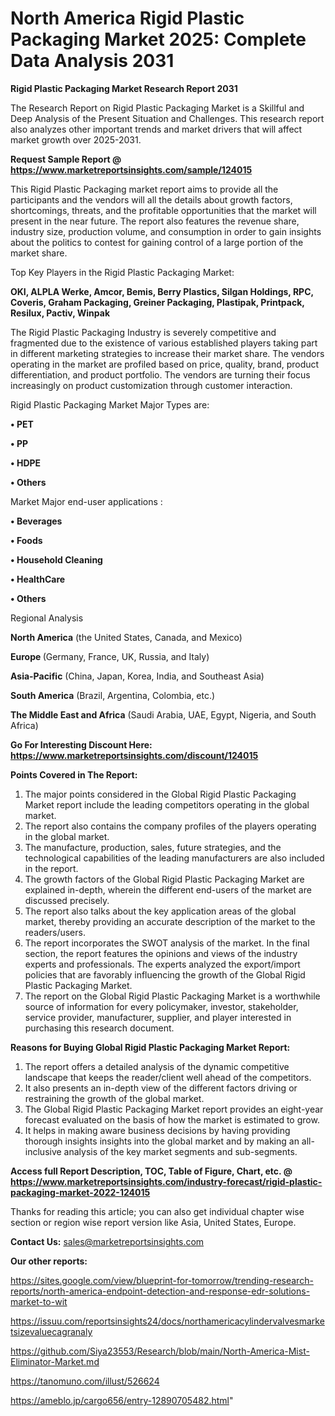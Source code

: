 # North America Rigid Plastic Packaging Market 2025: Complete Data Analysis 2031

<strong>Rigid Plastic Packaging Market Research Report 2031</strong>

The Research Report on Rigid Plastic Packaging Market is a Skillful and Deep Analysis of the Present Situation and Challenges. This research report also analyzes other important trends and market drivers that will affect market growth over 2025-2031.

<strong>Request Sample Report @ <a href=https://www.marketreportsinsights.com/sample/124015>https://www.marketreportsinsights.com/sample/124015</a></strong>

This Rigid Plastic Packaging market report aims to provide all the participants and the vendors will all the details about growth factors, shortcomings, threats, and the profitable opportunities that the market will present in the near future. The report also features the revenue share, industry size, production volume, and consumption in order to gain insights about the politics to contest for gaining control of a large portion of the market share.

Top Key Players in the Rigid Plastic Packaging Market:

<strong>OKI, ALPLA Werke, Amcor, Bemis, Berry Plastics, Silgan Holdings, RPC, Coveris, Graham Packaging, Greiner Packaging, Plastipak, Printpack, Resilux, Pactiv, Winpak</strong>

The Rigid Plastic Packaging Industry is severely competitive and fragmented due to the existence of various established players taking part in different marketing strategies to increase their market share. The vendors operating in the market are profiled based on price, quality, brand, product differentiation, and product portfolio. The vendors are turning their focus increasingly on product customization through customer interaction.

Rigid Plastic Packaging Market Major Types are:

<strong>• PET

• PP

• HDPE

• Others</strong>

Market Major end-user applications :

<strong>• Beverages

• Foods

• Household Cleaning

• HealthCare

• Others</strong>

Regional Analysis

</u><strong><b>North America</b></strong> (the United States, Canada, and Mexico)

<strong><b>Europe </b></strong>(Germany, France, UK, Russia, and Italy)

<strong><b>Asia-Pacific</b></strong> (China, Japan, Korea, India, and Southeast Asia)

<strong><b>South America</b></strong> (Brazil, Argentina, Colombia, etc.)

<strong><b>The Middle East and Africa</b></strong> (Saudi Arabia, UAE, Egypt, Nigeria, and South Africa)

<strong>Go For Interesting Discount Here: <a href=https://www.marketreportsinsights.com/discount/124015>https://www.marketreportsinsights.com/discount/124015</a></strong>

<strong>Points Covered in The Report:</strong>
<ol>
  <li>The major points considered in the Global Rigid Plastic Packaging Market report include the leading competitors operating in the global market.</li>
  <li>The report also contains the company profiles of the players operating in the global market.</li>
  <li>The manufacture, production, sales, future strategies, and the technological capabilities of the leading manufacturers are also included in the report.</li>
  <li>The growth factors of the Global Rigid Plastic Packaging Market are explained in-depth, wherein the different end-users of the market are discussed precisely.</li>
  <li>The report also talks about the key application areas of the global market, thereby providing an accurate description of the market to the readers/users.</li>
  <li>The report incorporates the SWOT analysis of the market. In the final section, the report features the opinions and views of the industry experts and professionals. The experts analyzed the export/import policies that are favorably influencing the growth of the Global Rigid Plastic Packaging Market.</li>
  <li>The report on the Global Rigid Plastic Packaging Market is a worthwhile source of information for every policymaker, investor, stakeholder, service provider, manufacturer, supplier, and player interested in purchasing this research document.</li>
</ol>
<strong>Reasons for Buying Global Rigid Plastic Packaging Market Report:</strong>

<ol>
  <li>The report offers a detailed analysis of the dynamic competitive landscape that keeps the reader/client well ahead of the competitors.</li>
  <li>It also presents an in-depth view of the different factors driving or restraining the growth of the global market.</li>
  <li>The Global Rigid Plastic Packaging Market report provides an eight-year forecast evaluated on the basis of how the market is estimated to grow.</li>
  <li>It helps in making aware business decisions by having providing thorough insights insights into the global market and by making an all-inclusive analysis of the key market segments and sub-segments.</li>
</ol>
<strong>Access full Report Description, TOC, Table of Figure, Chart, etc. @ <a href=https://www.marketreportsinsights.com/industry-forecast/rigid-plastic-packaging-market-2022-124015>https://www.marketreportsinsights.com/industry-forecast/rigid-plastic-packaging-market-2022-124015</a></strong>


Thanks for reading this article; you can also get individual chapter wise section or region wise report version like Asia, United States, Europe.

<strong>Contact Us:</strong>
sales@marketreportsinsights.com

<strong>Our other reports:</strong>

<a href=https://sites.google.com/view/blueprint-for-tomorrow/trending-research-reports/north-america-endpoint-detection-and-response-edr-solutions-market-to-wit>https://sites.google.com/view/blueprint-for-tomorrow/trending-research-reports/north-america-endpoint-detection-and-response-edr-solutions-market-to-wit</a>

<a href=https://issuu.com/reportsinsights24/docs/northamericacylindervalvesmarketsizevaluecagranaly>https://issuu.com/reportsinsights24/docs/northamericacylindervalvesmarketsizevaluecagranaly</a>

<a href=https://github.com/Siya23553/Research/blob/main/North-America-Mist-Eliminator-Market.md>https://github.com/Siya23553/Research/blob/main/North-America-Mist-Eliminator-Market.md</a>

<a href=https://tanomuno.com/illust/526624>https://tanomuno.com/illust/526624</a>

<a href=https://ameblo.jp/cargo656/entry-12890705482.html>https://ameblo.jp/cargo656/entry-12890705482.html</a>"
